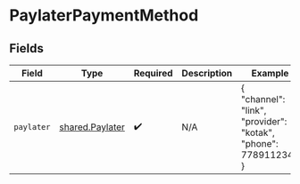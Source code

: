 # PaylaterPaymentMethod


## Fields

| Field                                                           | Type                                                            | Required                                                        | Description                                                     | Example                                                         |
| --------------------------------------------------------------- | --------------------------------------------------------------- | --------------------------------------------------------------- | --------------------------------------------------------------- | --------------------------------------------------------------- |
| `paylater`                                                      | [shared.Paylater](../../models/shared/paylater.md)              | :heavy_check_mark:                                              | N/A                                                             | {<br/>"channel": "link",<br/>"provider": "kotak",<br/>"phone": 7789112345<br/>} |